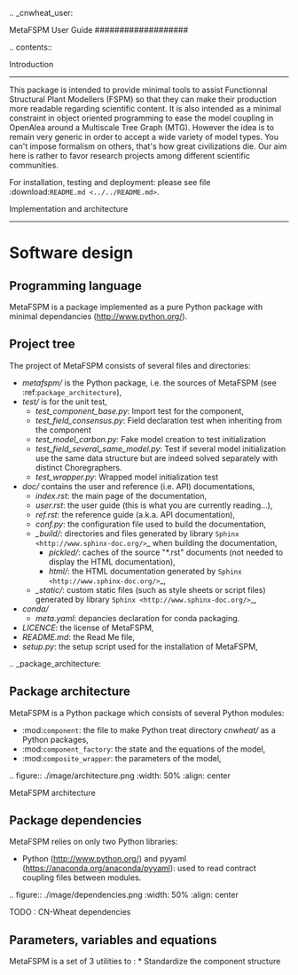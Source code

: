 
.. _cnwheat_user:

MetaFSPM User Guide
###################

.. contents::

Introduction
************

This package is intended to provide minimal tools to assist Functionnal Structural Plant Modellers (FSPM) so that they can make their production more readable regarding scientific content. It is also intended as a minimal constraint in object oriented programming to ease the model coupling in OpenAlea around a Multiscale Tree Graph (MTG). However the idea is to remain very generic in order to accept a wide variety of model types. You can't impose formalism on others, that's how great civilizations die. Our aim here is rather to favor research projects among different scientific communities.


For installation, testing and deployment: please see file :download:`README.md <../../README.md>`.


Implementation and architecture
*******************************

Software design
===============

Programming language
--------------------

MetaFSPM is a package implemented as a pure Python package with minimal dependancies (http://www.python.org/).

Project tree
------------

The project of MetaFSPM consists of several files and directories:

* *metafspm/* is the Python package, i.e. the sources of MetaFSPM (see :ref:`package_architecture`),
* *test/* is for the unit test,
    * *test_component_base.py*: Import test for the component,
    * *test_field_consensus.py*: Field declaration test when inheriting from the component
    * *test_model_carbon.py*: Fake model creation to test initialization
    * *test_field_several_same_model.py*: Test if several model initialization use the same data structure but are indeed solved separately with distinct Choregraphers.
    * *test_wrapper.py*: Wrapped model initialization test
* *doc/* contains the user and reference (i.e. API) documentations,
    * *index.rst*: the main page of the documentation,
    * *user.rst*: the user guide (this is what you are currently reading...),
    * *ref.rst*: the reference guide (a.k.a. API documentation),
    * *conf.py*: the configuration file used to build the documentation,
    * *_build/*: directories and files generated by library `Sphinx <http://www.sphinx-doc.org/>`_ when building the documentation,
        * *pickled/*: caches of the source "\*.rst" documents (not needed to display the HTML documentation),
        * *html/*: the HTML documentation generated by `Sphinx <http://www.sphinx-doc.org/>`_,
    * *_static/*: custom static files (such as style sheets or script files) generated by library `Sphinx <http://www.sphinx-doc.org/>`_,
* *conda/*
    * *meta.yaml*: depancies declaration for conda packaging.
* *LICENCE*: the license of MetaFSPM,
* *README.md*: the Read Me file,
* *setup.py*: the setup script used for the installation of MetaFSPM,
      
.. _package_architecture:

Package architecture
--------------------

MetaFSPM is a Python package which consists of several Python modules:

* :mod:`component`: the file to make Python treat directory *cnwheat/* as a Python packages,
* :mod:`component_factory`: the state and the equations of the model,
* :mod:`composite_wrapper`: the parameters of the model,

.. figure:: ./image/architecture.png
   :width: 50%
   :align: center

   MetaFSPM architecture

Package dependencies
--------------------

MetaFSPM relies on only two Python libraries:

*  Python (http://www.python.org/) and pyyaml (https://anaconda.org/anaconda/pyyaml): used to read contract coupling files between modules.

.. figure:: ./image/dependencies.png
   :width: 50%
   :align: center

   TODO : CN-Wheat dependencies

Parameters, variables and equations
-----------------------------------

MetaFSPM is a set of 3 utilities to :
    * Standardize the component structure
